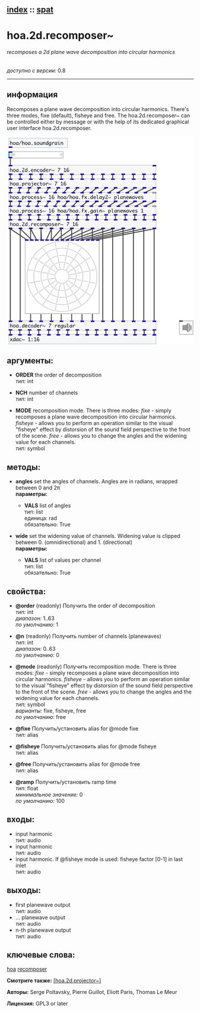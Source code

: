 [index](index.html) :: [spat](category_spat.html)
---

# hoa.2d.recomposer~

###### recomposes a 2d plane wave decomposition into circular harmonics

*доступно с версии:* 0.8

---


## информация
Recomposes a plane wave decomposition into circular harmonics. There&#39;s three modes, fixe (default), fisheye and free. The hoa.2d.recomposer~ can be controlled either by message or with the help of its dedicated graphical user interface hoa.2d.recomposer.


[![example](../examples/img/hoa.2d.recomposer~.jpg)](../examples/pd/hoa.2d.recomposer~.pd)



## аргументы:

* **ORDER**
the order of decomposition<br>
_тип:_ int<br>

* **NCH**
number of channels<br>
_тип:_ int<br>

* **MODE**
recomposition mode. There is three modes: *fixe* - simply recomposes a plane
wave decomposition into circular harmonics. *fisheye* - allows you to perform
an operation similar to the visual &#34;fisheye&#34; effect by distorsion of the sound
field perspective to the front of the scene. *free* - allows you to change the
angles and the widening value for each channels.<br>
_тип:_ symbol<br>



## методы:

* **angles**
set the angles of channels. Angles are in radians, wrapped between 0 and 2π<br>
  __параметры:__
  - **VALS** list of angles<br>
    тип: list <br>
    единица: rad <br>
    обязательно: True <br>

* **wide**
set the widening value of channels. Widening value is clipped between 0.
(omnidirectional) and 1. (directional)<br>
  __параметры:__
  - **VALS** list of values per channel<br>
    тип: list <br>
    обязательно: True <br>




## свойства:

* **@order** (readonly)
Получить the order of decomposition<br>
_тип:_ int<br>
_диапазон:_ 1..63<br>
_по умолчанию:_ 1<br>

* **@n** (readonly)
Получить number of channels (planewaves)<br>
_тип:_ int<br>
_диапазон:_ 0..63<br>
_по умолчанию:_ 0<br>

* **@mode** (readonly)
Получить recomposition mode. There is three modes: *fixe* - simply recomposes a plane
wave decomposition into circular harmonics. *fisheye* - allows you to perform
an operation similar to the visual &#34;fisheye&#34; effect by distorsion of the sound
field perspective to the front of the scene. *free* - allows you to change the
angles and the widening value for each channels.<br>
_тип:_ symbol<br>
_варианты:_ fixe, fisheye, free<br>
_по умолчанию:_ free<br>

* **@fixe** 
Получить/установить alias for @mode fixe<br>
_тип:_ alias<br>

* **@fisheye** 
Получить/установить alias for @mode fisheye<br>
_тип:_ alias<br>

* **@free** 
Получить/установить alias for @mode free<br>
_тип:_ alias<br>

* **@ramp** 
Получить/установить ramp time<br>
_тип:_ float<br>
_минимальное значение:_ 0<br>
_по умолчанию:_ 100<br>



## входы:

* input harmonic<br>
_тип:_ audio
* input harmonic<br>
_тип:_ audio
* input harmonic. If @fisheye mode is used: fisheye factor [0-1] in last inlet<br>
_тип:_ audio



## выходы:

* first planewave output<br>
_тип:_ audio
* ... planewave output<br>
_тип:_ audio
* n-th planewave output<br>
_тип:_ audio



## ключевые слова:

[hoa](keywords/hoa.html)
[recomposer](keywords/recomposer.html)



**Смотрите также:**
[\[hoa.2d.projector~\]](hoa.2d.projector~.html)




**Авторы:** Serge Poltavsky, Pierre Guillot, Eliott Paris, Thomas Le Meur




**Лицензия:** GPL3 or later






